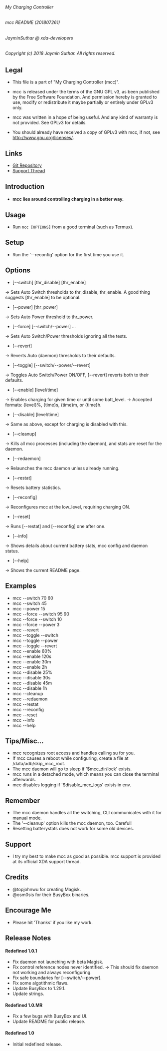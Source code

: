 ###### My Charging Controller
###### mcc README (201807261)
###### JayminSuthar @ xda-developers

###### Copyright (c) 2018 Jaymin Suthar. All rights reserved.

## Legal

* This file is a part of "My Charging Controller (mcc)".

* mcc is released under the terms of the GNU GPL v3, as been
   published by the Free Software Foundation. And permission
   hereby is granted to use, modify or redistribute it maybe
   partially or entirely under GPLv3 only.

* mcc was written in a hope of being useful. And any kind of
   warranty is not provided. See GPLv3 for details.

* You should already have received a copy of GPLv3 with mcc,
   if not, see <http://www.gnu.org/licenses/>.

## Links

* [Git Repository](https://github.com/Magisk-Modules-Repo/My-Charging-Controller)
* [Support Thread](https://forum.xda-developers.com/apps/magisk/mcs-charging-controller-t3739371)

## Introduction

* #### mcc lies around controlling charging in a better way.

## Usage

* Run `mcc [OPTIONS]` from a good terminal (such as Termux).

## Setup

* Run the '--reconfig' option for the first time you use it.

## Options

* [--switch] [thr_disable] [thr_enable]

-> Sets Auto Switch thresholds to thr_disable, thr_enable. A
    good thing suggests [thr_enable] to be optional.

* [--power] [thr_power]

-> Sets Auto Power threshold to thr_power.

* [--force] [--switch/--power] ...

-> Sets Auto Switch/Power thresholds ignoring all the tests.

* [--revert]

-> Reverts Auto (daemon) thresholds to their defaults.

* [--toggle] [--switch/--power/--revert]

-> Toggles Auto Switch/Power ON/OFF, [--revert] reverts both
    to their defaults.

* [--enable] [level/time]

-> Enables charging for given time or until some batt_level.
-> Accepted formats: {level}%, {time}s, {time}m, or {time}h.

* [--disable] [level/time]

-> Same as above, except for charging is disabled with this.

* [--cleanup]

-> Kills all mcc processes (including the daemon), and stats
    are reset for the daemon.

* [--redaemon]

-> Relaunches the mcc daemon unless already running.

* [--restat]

-> Resets battery statistics.

* [--reconfig]

-> Reconfigures mcc at the low_level, requiring charging ON.

* [--reset]

-> Runs [--restat] and [--reconfig] one after one.

* [--info]

-> Shows details about current battery stats, mcc config and
    daemon status.

* [--help]

-> Shows the current README page.

## Examples

* mcc --switch 70 60
* mcc --switch 45
* mcc --power 15
* mcc --force --switch 95 90
* mcc --force --switch 10
* mcc --force --power 3
* mcc --revert
* mcc --toggle --switch
* mcc --toggle --power
* mcc --toggle --revert
* mcc --enable 60%
* mcc --enable 120s
* mcc --enable 30m
* mcc --enable 2h
* mcc --disable 25%
* mcc --disable 30s
* mcc --disable 45m
* mcc --disable 1h
* mcc --cleanup
* mcc --redaemon
* mcc --restat
* mcc --reconfig
* mcc --reset
* mcc --info
* mcc --help

## Tips/Misc...

* mcc recognizes root access and handles calling su for you.
* If mcc causes a reboot while configuring, create a file at
   /data/adb/skip_mcc_root.
* The mcc daemon will go to sleep if '$mcc_dir/lock' exists.
* mcc runs in a detached mode, which means you can close the
   terminal afterwards.
* mcc disables logging if '$disable_mcc_logs' exists in env.

## Remember

* The mcc daemon handles all the switching, CLI communicates
   with it for manual mode.
* The '--cleanup' option kills the mcc daemon, too. Careful!
* Resetting batterystats does not work for some old devices.

## Support

* I try my best to make mcc as good as possible. mcc support
   is provided at its official XDA support thread.

## Credits

* @topjohnwu for creating Magisk.
* @osm0sis for their BusyBox binaries.

## Encourage Me

* Please hit 'Thanks' if you like my work.

## Release Notes

#### Redefined 1.0.1

* Fix daemon not launching with beta Magisk.
* Fix control reference nodes never identified.
   -> This should fix daemon not working and always reconfiguring.
* Fix safe boundaries for [--switch/--power].
* Fix some algotithmic flaws.
* Update BusyBox to 1.29.1.
* Update strings.

#### Redefined 1.0.MR

* Fix a few bugs with BusyBox and UI.
* Update README for public release.

#### Redefined 1.0

* Initial redefined release.
